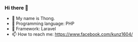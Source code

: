 ### Hi there 👋

- 🔭 My name is Thong. 
- 🌱 Programming language: PHP
- 👯 Framework: Laravel
- 📫 How to reach me: https://www.facebook.com/kunz1604/
